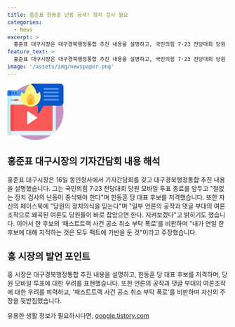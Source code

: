 ```yaml
---
title: 홍준표 한동훈 난동 공세! 정치 검사 필요
categories:
  - News
excerpt: >
  홍준표 대구시장은 대구경북행정통합 추진 내용을 설명하고, 국민의힘 7·23 전당대회 당원 모바일 투표를 앞두고 한동훈 당 대표 후보를 저격했다. 홍 시장은 페이스북에서 당원의 정치의식을 믿는다며 언론의 공작과 댓글 부대의 여론조작을 비판했고, 한 후보의 ‘패스트트랙 사건 공소 취소 부탁 폭로’를 비판하며 정치적 정의를 강조했다.
feature_text: >
  홍준표 대구시장은 대구경북행정통합 추진 내용을 설명하고, 국민의힘 7·23 전당대회 당원 모바일 투표를 앞두고 한동훈 당 대표 후보를 저격했다. 홍 시장은 페이스북에서 당원의 정치의식을 믿는다며 언론의 공작과 댓글 부대의 여론조작을 비판했고, 한 후보의 ‘패스트트랙 사건 공소 취소 부탁 폭로’를 비판하며 정치적 정의를 강조했다.
image: '/assets/img/newspaper.png'
---
```


<p><img src="/assets/img/news.png" alt="rentncar 속보" /></p>

<h2 data-ke-size="size26">홍준표 대구시장의 기자간담회 내용 해석</h2>

<p data-ke-size="size16">홍준표 대구시장은 16일 동인청사에서 기자간담회를 갖고 대구경북행정통합 추진 내용을 설명했습니다. 그는 국민의힘 7·23 전당대회 당원 모바일 투표 종료를 앞두고 "철없는 정치 검사의 난동이 종식돼야 한다"며 한동훈 당 대표 후보를 저격했습니다. 또한 자신의 페이스북에 "당원의 정치의식을 믿는다"며 "일부 언론의 공작과 댓글 부대의 여론조작으로 왜곡된 여론도 당원들이 바로 잡았으면 한다. 지켜보겠다"고 밝히기도 했습니다. 이어서 한 후보의 ‘패스트트랙 사건 공소 취소 부탁 폭로’를 비판하며 "내가 연일 한 후보에 대해 지적하는 것은 모두 팩트에 기반을 둔 것"이라고 주장했습니다.</p>

<h2 data-ke-size="size26">홍 시장의 발언 포인트</h2>

<p data-ke-size="size16">홍 시장은 대구경북행정통합 추진 내용을 설명하고, 한동훈 당 대표 후보를 저격하며, 당원 모바일 투표에 대한 우려를 표현했습니다. 또한 언론의 공작과 댓글 부대의 여론조작에 대한 우려를 피력하고, '패스트트랙 사건 공소 취소 부탁 폭로'를 비판하며 자신의 주장을 뒷받침했습니다.</p>
유용한 생활 정보가 필요하시다면, <a href="https://qoogle.tistory.com" rel="dofollow">qoogle.tistory.com</a>


